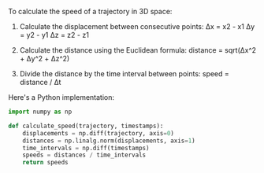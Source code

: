 To calculate the speed of a trajectory in 3D space:

1. Calculate the displacement between consecutive points:
   Δx = x2 - x1
   Δy = y2 - y1
   Δz = z2 - z1

2. Calculate the distance using the Euclidean formula:
   distance = sqrt(Δx^2 + Δy^2 + Δz^2)

3. Divide the distance by the time interval between points:
   speed = distance / Δt

Here's a Python implementation:

```python
import numpy as np

def calculate_speed(trajectory, timestamps):
    displacements = np.diff(trajectory, axis=0)
    distances = np.linalg.norm(displacements, axis=1)
    time_intervals = np.diff(timestamps)
    speeds = distances / time_intervals
    return speeds

```
